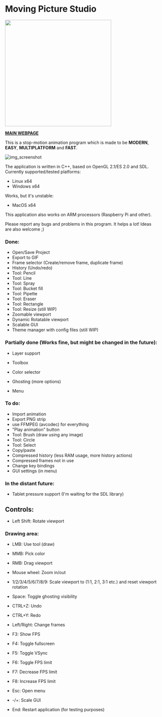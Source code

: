 # Moving Picture Studio

<p align="left">
  <img src="https://olekolek1000.com/mps/github/logo.png" width="350" height="350">
</p>

**[MAIN WEBPAGE](http://olekolek1000.com/mps/)**

This is a stop-motion animation program which is made to be **MODERN**, **EASY**, **MULTIPLATFORM** and **FAST**.

![img_screenshot](https://olekolek1000.com/mps/github/screenshot.png)

The application is written in C++, based on OpenGL 2.1/ES 2.0 and SDL.  
Currently supported/tested platforms:  

 - Linux x64
 - Windows x64
 
Works, but it's unstable:
 - MacOS x64

This application also works on ARM processors (Raspberry Pi and other).  
	
Please report any bugs and problems in this program. It helps a lot!
Ideas are also welcome ;)

### Done:
 - Open/Save Project
 - Export to GIF
 - Frame selector (Create/remove frame, duplicate frame)
 - History (Undo/redo)
 - Tool: Pencil
 - Tool: Line
 - Tool: Spray
 - Tool: Bucket fill
 - Tool: Pipette
 - Tool: Eraser
 - Tool: Rectangle
 - Tool: Resize (still WIP)
 - Zoomable viewport
 - Dynamic Rotatable viewport
 - Scalable GUI
 - Theme manager with config files (still WIP)

### Partially done (Works fine, but might be changed in the future):<br>
 - Layer support
 - Toolbox
 - Color selector
 - Ghosting (more options)

 - Menu

### To do:
 - Import animation
 - Export PNG strip
 - use FFMPEG (avcodec) for everything
 - "Play animation" button
 - Tool: Brush (draw using any image)
 - Tool: Circle
 - Tool: Select
 - Copy/paste
 - Compressed history (less RAM usage, more history actions)
 - Compressed frames not in use
 - Change key bindings
 - GUI settings (in menu)

### In the distant future:
 - Tablet pressure support (I'm waiting for the SDL library)


## Controls:
 - Left Shift: Rotate viewport

### Drawing area:
 - LMB: Use tool (draw)
 - MMB: Pick color
 - RMB: Drag viewport
 - Mouse wheel: Zoom in/out
 - 1/2/3/4/5/6/7/8/9: Scale viewport to (1:1, 2:1, 3:1 etc.) and reset viewport rotation

 - Space: Toggle ghosting visibility
 - CTRL+Z: Undo
 - CTRL+Y: Redo
 - Left/Right: Change frames

 - F3: Show FPS
 - F4: Toggle fullscreen
 - F5: Toggle VSync
 - F6: Toggle FPS limit
 - F7: Decrease FPS limit
 - F8: Increase FPS limit
 - Esc: Open menu
 - -/+: Scale GUI

 - End: Restart application (for testing purposes)
